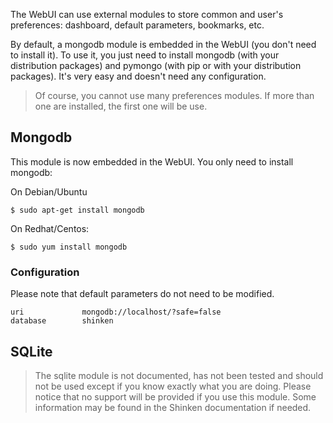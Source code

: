 The WebUI can use external modules to store common and user's preferences: dashboard, default parameters, bookmarks, etc.

By default, a mongodb module is embedded in the WebUI (you don't need to install it). To use it, you just need to install mongodb (with your distribution packages) and pymongo (with pip or with your distribution packages). It's very easy and doesn't need any configuration.

> Of course, you cannot use many preferences modules. If more than one are installed, the first one will be use.

## Mongodb

This module is now embedded in the WebUI. You only need to install mongodb:

On Debian/Ubuntu
```
$ sudo apt-get install mongodb
```

On Redhat/Centos:
```
$ sudo yum install mongodb
```

### Configuration

Please note that default parameters do not need to be modified.

```
uri             mongodb://localhost/?safe=false
database        shinken
```

## SQLite

> The sqlite module is not documented, has not been tested and should not be used except if you know exactly what you are doing. Please notice that no support will be provided if you use this module. Some information may be found in the Shinken documentation if needed. 
